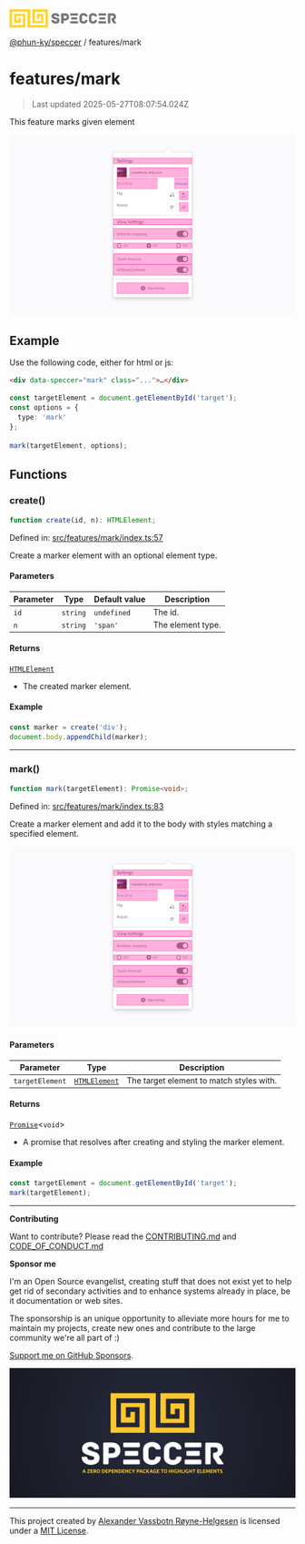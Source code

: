 <div><img alt="SPECCER logo" src="https://raw.githubusercontent.com/phun-ky/speccer/main/public/logo-speccer-horizontal-colored-package.svg?raw=true" style="max-height:32px;"/></div>

[@phun-ky/speccer](../README.md) / features/mark

# features/mark

> Last updated 2025-05-27T08:07:54.024Z

This feature marks given element

![pin](https://github.com/phun-ky/speccer/blob/main/public/speccer-pin-mark-light.png?raw=true)

## Example

Use the following code, either for html or js:

```html
<div data-speccer="mark" class="...">…</div>
```

```ts
const targetElement = document.getElementById('target');
const options = {
  type: 'mark'
};

mark(targetElement, options);
```

## Functions

### create()

```ts
function create(id, n): HTMLElement;
```

Defined in:
[src/features/mark/index.ts:57](https://github.com/phun-ky/speccer/blob/main/src/features/mark/index.ts#L57)

Create a marker element with an optional element type.

#### Parameters

| Parameter | Type     | Default value | Description       |
| --------- | -------- | ------------- | ----------------- |
| `id`      | `string` | `undefined`   | The id.           |
| `n`       | `string` | `'span'`      | The element type. |

#### Returns

[`HTMLElement`](https://developer.mozilla.org/docs/Web/API/HTMLElement)

- The created marker element.

#### Example

```typescript
const marker = create('div');
document.body.appendChild(marker);
```

---

### mark()

```ts
function mark(targetElement): Promise<void>;
```

Defined in:
[src/features/mark/index.ts:83](https://github.com/phun-ky/speccer/blob/main/src/features/mark/index.ts#L83)

Create a marker element and add it to the body with styles matching a specified
element.

![mark](https://github.com/phun-ky/speccer/blob/main/public/speccer-pin-mark-light.png?raw=true)

#### Parameters

| Parameter       | Type                                                                    | Description                              |
| --------------- | ----------------------------------------------------------------------- | ---------------------------------------- |
| `targetElement` | [`HTMLElement`](https://developer.mozilla.org/docs/Web/API/HTMLElement) | The target element to match styles with. |

#### Returns

[`Promise`](https://developer.mozilla.org/docs/Web/JavaScript/Reference/Global_Objects/Promise)<`void`>

- A promise that resolves after creating and styling the marker element.

#### Example

```typescript
const targetElement = document.getElementById('target');
mark(targetElement);
```

---

**Contributing**

Want to contribute? Please read the
[CONTRIBUTING.md](https://github.com/phun-ky/speccer/blob/main/CONTRIBUTING.md)
and
[CODE_OF_CONDUCT.md](https://github.com/phun-ky/speccer/blob/main/CODE_OF_CONDUCT.md)

**Sponsor me**

I'm an Open Source evangelist, creating stuff that does not exist yet to help
get rid of secondary activities and to enhance systems already in place, be it
documentation or web sites.

The sponsorship is an unique opportunity to alleviate more hours for me to
maintain my projects, create new ones and contribute to the large community
we're all part of :)

[Support me on GitHub Sponsors](https://github.com/sponsors/phun-ky).

![Speccer banner, with logo and slogan: A zero dependency package to annotate or highlight elements](https://github.com/phun-ky/speccer/blob/main/public/speccer-banner.png?raw=true)

---

This project created by [Alexander Vassbotn Røyne-Helgesen](http://phun-ky.net)
is licensed under a [MIT License](https://choosealicense.com/licenses/mit/).
